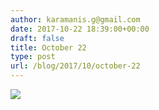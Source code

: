```yaml
---
author: karamanis.g@gmail.com
date: 2017-10-22 18:39:00+00:00
draft: false
title: October 22
type: post
url: /blog/2017/10/october-22
---
```




  
   ![](/images/2017-10-22-201710october-22/IMG_2480.jpg)

  



